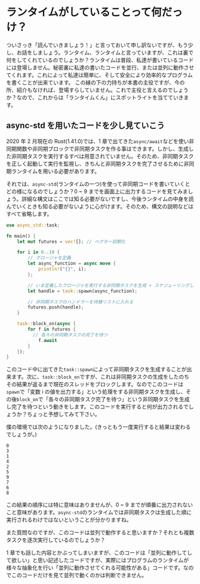 # ランタイムがしていることって何だっけ？

ついさっき「読んでいきましょう！」と言っておいて申し訳ないですが、もう少し、お話をしましょう。ランタイム、ランタイムと言っていますが、これは裏で何をしてくれているのでしょうか？ランタイムは普段、私達が書いているコードには登場しません。秘密裏に私達の書いたコードを並行、または並列に動作させてくれます。これによって私達は簡単に、そして安全により効率的なプログラムを書くことが出来ています。
この縁の下の力持ちが本書の主役ですが、今の所、紹介もなければ、登場すらしていません。これで主役と言えるのでしょうか？なので、これからは「ランタイムくん」にスポットライトを当てていきます。

## async-std を用いたコードを少し見ていこう

2020 年 2 月現在の Rust(1.41.0)では、1 章で出てきた`async/await`などを使い非同期関数や非同期ブロックで非同期タスクを作る事はできます。しかし、生成した非同期タスクを実行するすべは用意されていません。そのため、非同期タスクを正しく起動して実行を監視し、きちんと非同期タスクを完了させるために非同期ランタイムを用いる必要があります。

それでは、`async-std`(ランタイムの一つ)を使って非同期コードを書いていくとどの様になるのでしょうか？0 ~ 9 までを画面上に出力するコードを見てみましょう。詳細な構文はここでは知る必要がないですし、今後ランタイムの中身を読んでいくときも知る必要がないように心がけます。そのため、構文の説明などはすべて省略します。

```rust
use async_std::task;

fn main() {
    let mut futures = vec![]; // ベクター初期化

    for i in 0..10 {
        // クロージャを定義
        let async_function = async move {
            println!("{}", i);
        };

        // いま定義したクロージャを実行する非同期タスクを生成 + スケジューリングしている
        let handle = task::spawn(async_function);

        // 非同期タスクのハンドラーを待機リストに入れる
        futures.push(handle);
    }

    task::block_on(async {
        for f in futures {
          // 各々の非同期タスクの完了を待つ
            f.await
        }
    });
}
```

このコード中に出てきた`task::spawn`によって非同期タスクを生成することが出来ます。次に、`task::block_on`ですが、これは非同期タスクの生成をしたのちその結果が返るまで現在のスレッドをブロックします。なのでこのコードは`spawn`で「変数 i の値を出力する」という処理をする非同期タスクを生成し、その後`block_on`で「各々の非同期タスク完了を待つ」という非同期タスクを生成し完了を待つという動きをします。このコードを実行すると何が出力されるでしょうか？ちょっと予想してみて下さい。

僕の環境では次のようになりました。(きっともう一度実行すると結果は変わるでしょうが。)

```
0
3
1
4
2
5
9
7
6
8
```

この結果の順序には特に意味はありませんが、0 ~ 9 までが順番に出力されないこと意味があります。`async-std`のランタイムでは非同期タスクは生成した順に実行されるわけではないということが分かりますね。

また質問なのですが、このコードは並列で動作すると思いますか？それとも複数タスクを逐次実行しているのでしょうか？

1 章でも話した内容とかぶってしまいますが、このコードは「並列に動作してして欲しい」と思い記述したコードですが、実際にはプログラムのランタイムが様々な抽象化を行い「並列に動作させてくれる可能性がある」コードです。なのでこのコードだけを見て並列で動くのかは判断できません。
